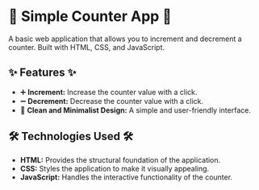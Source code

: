 # 🔢 Simple Counter App 🔢

A basic web application that allows you to increment and decrement a counter. Built with HTML, CSS, and JavaScript.

## ✨ Features ✨

* ➕ **Increment:** Increase the counter value with a click.
* ➖ **Decrement:** Decrease the counter value with a click.
* 🎨 **Clean and Minimalist Design:** A simple and user-friendly interface.

## 🛠️ Technologies Used 🛠️

* **HTML:** Provides the structural foundation of the application.
* **CSS:** Styles the application to make it visually appealing.
* **JavaScript:** Handles the interactive functionality of the counter.
